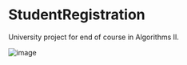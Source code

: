 # StudentRegistration
University project for end of course in Algorithms II.

![image](https://user-images.githubusercontent.com/12193814/58293373-997cb300-7d9b-11e9-99a6-7e6590f5a30c.png)
